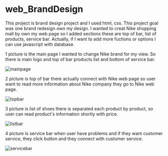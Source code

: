 # web_BrandDesign

This project is brand design project and I used html, css. This project goal was one brand redesign own my design. I wanted to creat Nike shopping mall by own my web page so I added sections these are top of bar, list of products, service bar. Actually, if I want to add more fuctions or options I can use javascript with database. 

1 picture is the main page I wanted to change Nike brand for my view. So there is main logo and top of bar products list and bottom of service bar.

![mainpage](https://user-images.githubusercontent.com/117292231/199574142-3cfea4ef-6672-4fc9-97b0-291131bf617e.png)

2 picture is top of bar there actually connect with Nike web page so user want to read more information about Nike company they go to Nike web page.

![topbar](https://user-images.githubusercontent.com/117292231/199576076-f5939ccf-2ed9-4f19-bd57-239335a32bc6.png)

3 picture is list of shoes there is separated each product by product, so user can read product's information shortly with price.

![listbar](https://user-images.githubusercontent.com/117292231/199576740-c4da2193-4529-4912-a993-3c69b5575b0d.png)

4 picture is service bar when user have problems and if they want customer service, they click button and they connect with customer service.

![servicebar](https://user-images.githubusercontent.com/117292231/199577097-f1e90f3d-f1a2-4cf4-8eda-47c898a44089.png)

